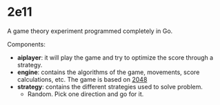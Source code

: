 2e11
====

A game theory experiment programmed completely in Go.

Components:
* **aiplayer**: it will play the game and try to optimize the score through a strategy.
* **engine**: contains the algorithms of the game, movements, score calculations, etc. The game is based on [2048](http://gabrielecirulli.github.io/2048/)
* **strategy**: contains the different strategies used to solve problem.
  * Random. Pick one direction and go for it.

